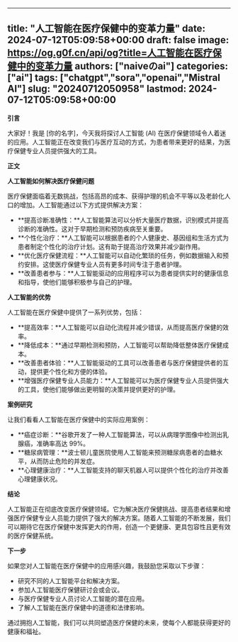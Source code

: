 
---
title: "人工智能在医疗保健中的变革力量"
date: 2024-07-12T05:09:58+00:00
draft: false
image: https://og.g0f.cn/api/og?title=人工智能在医疗保健中的变革力量
authors: ["naiveのai"]
categories: ["ai"]
tags: ["chatgpt","sora","openai","Mistral AI"]
slug: "20240712050958"
lastmod: 2024-07-12T05:09:58+00:00
---
**引言**

大家好！我是 [你的名字]，今天我将探讨人工智能 (AI) 在医疗保健领域令人着迷的应用。人工智能正在改变我们与医疗互动的方式，为患者带来更好的结果，为医疗保健专业人员提供强大的工具。

**正文**

**人工智能如何解决医疗保健问题**

医疗保健面临着无数挑战，包括高昂的成本、获得护理的机会不平等以及老龄化人口的增加。人工智能通过以下方式提供解决方案：

* **提高诊断准确性：**人工智能算法可以分析大量医疗数据，识别模式并提高诊断的准确性。这对于早期检测和预防疾病至关重要。
* **个性化治疗：**人工智能可以根据患者的个人健康史、基因组和生活方式为患者制定个性化的治疗计划。这有助于提高治疗效果并减少副作用。
* **优化医疗保健流程：**人工智能可以自动化繁琐的任务，例如数据输入和预约安排。这使医疗保健专业人员有更多时间专注于患者护理。
* **改善患者参与：**人工智能驱动的应用程序可以为患者提供实时的健康信息和指导，使他们能够积极参与自己的护理。

**人工智能的优势**

人工智能在医疗保健中提供了一系列优势，包括：

* **提高效率：**人工智能可以自动化流程并减少错误，从而提高医疗保健的效率。
* **降低成本：**通过早期检测和预防，人工智能可以帮助降低整体医疗保健成本。
* **改善患者体验：**人工智能驱动的工具可以改善患者与医疗保健提供者的互动，提供更个性化和方便的体验。
* **增强医疗保健专业人员能力：**人工智能可以为医疗保健专业人员提供强大的工具，使他们能够做出更明智的决策并提供更好的护理。

**案例研究**

让我们看看人工智能在医疗保健中的实际应用案例：

* **癌症诊断：**谷歌开发了一种人工智能算法，可以从病理学图像中检测出乳腺癌，准确率高达 99%。
* **糖尿病管理：**波士顿儿童医院使用人工智能来预测糖尿病患者的血糖水平，从而防止危险的并发症。
* **心理健康治疗：**人工智能支持的聊天机器人可以提供个性化的治疗并改善心理健康状况。

**结论**

人工智能正在彻底改变医疗保健领域。它为解决医疗保健挑战、提高患者结果和增强医疗保健专业人员能力提供了强大的解决方案。随着人工智能的不断发展，我们可以期待它在医疗保健中发挥更大的作用，创造一个更健康、更具包容性且更有效的医疗保健系统。

**下一步**

如果您对人工智能在医疗保健中的应用感兴趣，我鼓励您采取以下步骤：

* 研究不同的人工智能平台和解决方案。
* 参加人工智能医疗保健研讨会或会议。
* 与医疗保健专业人员讨论人工智能的潜在应用。
* 了解人工智能在医疗保健中的道德和法律影响。

通过拥抱人工智能，我们可以共同塑造医疗保健的未来，使每个人都能获得更好的健康和福祉。